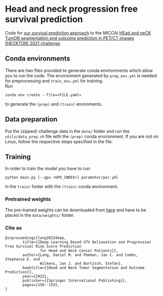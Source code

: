 # Head and neck progression free survival prediction

Code for
[our survival prediction approach](
https://link.springer.com/chapter/10.1007/978-3-030-98253-9_14)
to the MICCAI
[HEad and neCK TumOR segmentation and outcome prediction in PET/CT images (HECKTOR) 2021 challenge](
https://www.aicrowd.com/challenges/miccai-2021-hecktor).

## Conda environments

There are two files provided to generate conda environments which allow you
to run the code.
The environment generated by `prep_env.yml` is needed for preprocessing
and `train_env.yml` for training.  
Run
```
conda env create --file=<FILE.yaml>
```
to generate the `(prep)` and `(train)` enviroments.

## Data preparation

Put the (zipped) challenge data in the `data/` folder and run the `utils/data_prep.sh` file
with the `(prep)` conda environment.
If you are not on Linux, follow the respective steps specified in the file.

## Training

In order to train the model you have to run:
```
python main.py [--gpu <GPU_INDEX>] parameter/par.yml
```
in the `train/` folder with the `(train)` conda environment.

### Pretrained weights 

The pre-trained weights can be downloaded from
[here](https://syncandshare.lrz.de/getlink/fiKHFuRVVsqcaR5CpvVweYNb/C3D_weights.h5)
and have to be placed in the `data/weights/` folder.

### Cite as

```
@inproceedings{lang2022deep,
        title={{Deep Learning Based GTV Delineation and Progression Free Survival Risk Score Prediction
                for Head and Neck Cancer Patients}},  
        author={Lang, Daniel M. and Peeken, Jan C. and Combs, Stephanie E. and
                Wilkens, Jan J. and Bartzsch, Stefan},  
        booktitle={{Head and Neck Tumor Segmentation and Outcome Prediction}},
        year={2022},
        publisher={{Springer International Publishing}},
        pages={150--159},
}
```
